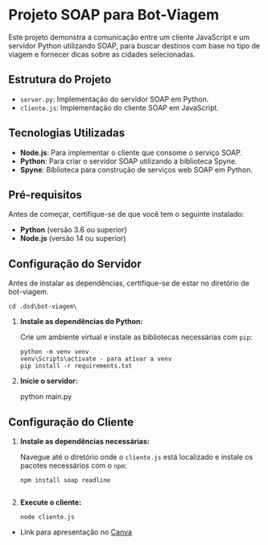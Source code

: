 # Projeto SOAP para Bot-Viagem

Este projeto demonstra a comunicação entre um cliente JavaScript e um servidor Python utilizando SOAP, para buscar destinos com base no tipo de viagem e fornecer dicas sobre as cidades selecionadas.

## Estrutura do Projeto

- `server.py`: Implementação do servidor SOAP em Python.
- `cliente.js`: Implementação do cliente SOAP em JavaScript.

## Tecnologias Utilizadas

- **Node.js**: Para implementar o cliente que consome o serviço SOAP.
- **Python**: Para criar o servidor SOAP utilizando a biblioteca Spyne.
- **Spyne**: Biblioteca para construção de serviços web SOAP em Python.

## Pré-requisitos

Antes de começar, certifique-se de que você tem o seguinte instalado:

- **Python** (versão 3.6 ou superior)
- **Node.js** (versão 14 ou superior)

## Configuração do Servidor

Antes de instalar as dependências, certifique-se de estar no diretório de bot-viagem.
```
cd .dsd\bot-viagem\
```

1. **Instale as dependências do Python:**

   Crie um ambiente virtual e instale as bibliotecas necessárias com `pip`:

   ```
   python -m venv venv
   venv\Scripts\activate - para ativar a venv
   pip install -r requirements.txt

2. **Inicie o servidor:**

    python main.py

## Configuração do Cliente

1. **Instale as dependências necessárias:**

   Navegue até o diretório onde o `cliente.js` está localizado e instale os pacotes necessários com o `npm`:

   ```
   npm install soap readline
  
2. **Execute o cliente:**
    ```
    node cliente.js
    ```
  -  Link para apresentação no [Canva](https://www.canva.com/design/DAGRTVjpwcU/DCAY1Fw47TTrLaLcbH3KZg/edit?utm_content=DAGRTVjpwcU&utm_campaign=designshare&utm_medium=link2&utm_source=sharebutton)
